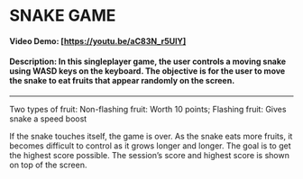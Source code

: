 # SNAKE GAME
#### Video Demo: [https://youtu.be/aC83N_r5UlY]
#### Description: In this singleplayer game, the user controls a moving snake using WASD keys on the keyboard. The objective is for the user to move the snake to eat fruits that appear randomly on the screen.
-----------------------------------------------------------------------------------------------------------------------------------------------------------------------
Two types of fruit:
Non-flashing fruit: Worth 10 points; Flashing fruit: Gives snake a speed boost

If the snake touches itself, the game is over.
As the snake eats more fruits, it becomes difficult to control as it grows longer and longer.
The goal is to get the highest score possible. The session’s score and highest score is shown on top of the screen.
